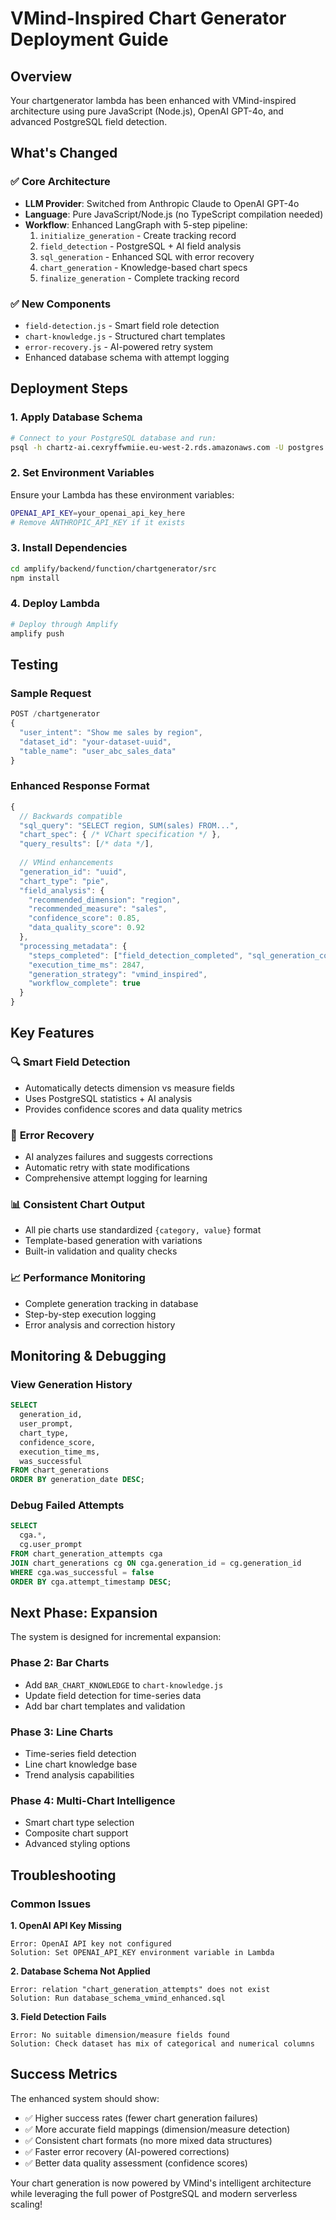 # VMind-Inspired Chart Generator Deployment Guide

## Overview
Your chartgenerator lambda has been enhanced with VMind-inspired architecture using pure JavaScript (Node.js), OpenAI GPT-4o, and advanced PostgreSQL field detection.

## What's Changed

### ✅ **Core Architecture**
- **LLM Provider**: Switched from Anthropic Claude to OpenAI GPT-4o
- **Language**: Pure JavaScript/Node.js (no TypeScript compilation needed)
- **Workflow**: Enhanced LangGraph with 5-step pipeline:
  1. `initialize_generation` - Create tracking record
  2. `field_detection` - PostgreSQL + AI field analysis
  3. `sql_generation` - Enhanced SQL with error recovery
  4. `chart_generation` - Knowledge-based chart specs
  5. `finalize_generation` - Complete tracking record

### ✅ **New Components**
- `field-detection.js` - Smart field role detection
- `chart-knowledge.js` - Structured chart templates
- `error-recovery.js` - AI-powered retry system
- Enhanced database schema with attempt logging

## Deployment Steps

### 1. **Apply Database Schema**
```bash
# Connect to your PostgreSQL database and run:
psql -h chartz-ai.cexryffwmiie.eu-west-2.rds.amazonaws.com -U postgres -d chartz -f database_schema_vmind_enhanced.sql
```

### 2. **Set Environment Variables**
Ensure your Lambda has these environment variables:
```bash
OPENAI_API_KEY=your_openai_api_key_here
# Remove ANTHROPIC_API_KEY if it exists
```

### 3. **Install Dependencies**
```bash
cd amplify/backend/function/chartgenerator/src
npm install
```

### 4. **Deploy Lambda**
```bash
# Deploy through Amplify
amplify push
```

## Testing

### Sample Request
```javascript
POST /chartgenerator
{
  "user_intent": "Show me sales by region",
  "dataset_id": "your-dataset-uuid",
  "table_name": "user_abc_sales_data"
}
```

### Enhanced Response Format
```javascript
{
  // Backwards compatible
  "sql_query": "SELECT region, SUM(sales) FROM...",
  "chart_spec": { /* VChart specification */ },
  "query_results": [/* data */],
  
  // VMind enhancements
  "generation_id": "uuid",
  "chart_type": "pie",
  "field_analysis": {
    "recommended_dimension": "region",
    "recommended_measure": "sales",
    "confidence_score": 0.85,
    "data_quality_score": 0.92
  },
  "processing_metadata": {
    "steps_completed": ["field_detection_completed", "sql_generation_completed", "chart_generation_completed"],
    "execution_time_ms": 2847,
    "generation_strategy": "vmind_inspired",
    "workflow_complete": true
  }
}
```

## Key Features

### 🔍 **Smart Field Detection**
- Automatically detects dimension vs measure fields
- Uses PostgreSQL statistics + AI analysis
- Provides confidence scores and data quality metrics

### 🔄 **Error Recovery**
- AI analyzes failures and suggests corrections
- Automatic retry with state modifications
- Comprehensive attempt logging for learning

### 📊 **Consistent Chart Output**
- All pie charts use standardized `{category, value}` format
- Template-based generation with variations
- Built-in validation and quality checks

### 📈 **Performance Monitoring**
- Complete generation tracking in database
- Step-by-step execution logging
- Error analysis and correction history

## Monitoring & Debugging

### View Generation History
```sql
SELECT 
  generation_id,
  user_prompt,
  chart_type,
  confidence_score,
  execution_time_ms,
  was_successful
FROM chart_generations 
ORDER BY generation_date DESC;
```

### Debug Failed Attempts
```sql
SELECT 
  cga.*,
  cg.user_prompt
FROM chart_generation_attempts cga
JOIN chart_generations cg ON cga.generation_id = cg.generation_id
WHERE cga.was_successful = false
ORDER BY cga.attempt_timestamp DESC;
```

## Next Phase: Expansion

The system is designed for incremental expansion:

### Phase 2: Bar Charts
- Add `BAR_CHART_KNOWLEDGE` to `chart-knowledge.js`
- Update field detection for time-series data
- Add bar chart templates and validation

### Phase 3: Line Charts
- Time-series field detection
- Line chart knowledge base
- Trend analysis capabilities

### Phase 4: Multi-Chart Intelligence
- Smart chart type selection
- Composite chart support
- Advanced styling options

## Troubleshooting

### Common Issues

**1. OpenAI API Key Missing**
```
Error: OpenAI API key not configured
Solution: Set OPENAI_API_KEY environment variable in Lambda
```

**2. Database Schema Not Applied**
```
Error: relation "chart_generation_attempts" does not exist
Solution: Run database_schema_vmind_enhanced.sql
```

**3. Field Detection Fails**
```
Error: No suitable dimension/measure fields found
Solution: Check dataset has mix of categorical and numerical columns
```

## Success Metrics

The enhanced system should show:
- ✅ Higher success rates (fewer chart generation failures)
- ✅ More accurate field mappings (dimension/measure detection)
- ✅ Consistent chart formats (no more mixed data structures)
- ✅ Faster error recovery (AI-powered corrections)
- ✅ Better data quality assessment (confidence scores)

Your chart generation is now powered by VMind's intelligent architecture while leveraging the full power of PostgreSQL and modern serverless scaling!